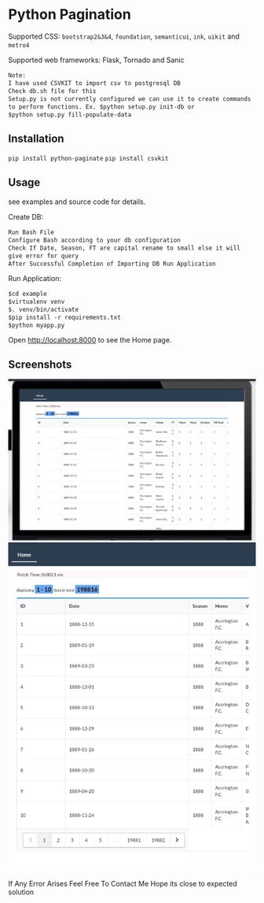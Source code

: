 # Python Pagination


Supported CSS: `bootstrap2&3&4`, `foundation`, `semanticui`, `ink`, `uikit` and `metro4`

Supported web frameworks: Flask, Tornado and Sanic

```
Note:
I have used CSVKIT to import csv to postgresql DB
Check db.sh file for this
Setup.py is not currently configured we can use it to create commands to perform functions. Ex. $python setup.py init-db or
$python setup.py fill-populate-data
```

## Installation

`pip install python-paginate`
`pip install csvkit`

## Usage

see examples and source code for details.

Create DB:

    Run Bash File
    Configure Bash according to your db configuration
    Check If Date, Season, FT are capital rename to small else it will give error for query
    After Successful Completion of Importing DB Run Application

Run Application:

    $cd example
    $virtualenv venv
    $. venv/bin/activate
    $pip install -r requirements.txt
    $python myapp.py

Open <http://localhost:8000> to see the Home page.

## Screenshots

![Desktop](/ss/ss.jpg "Desktop")
![Mobile](/ss/ss-mobile.jpg "Mobile")

If Any Error Arises Feel Free To Contact Me
Hope its close to expected solution
